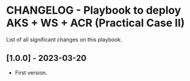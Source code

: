 # CHANGELOG - Playbook to deploy AKS + WS + ACR (Practical Case II)

List of all significant changes on this playbook.

## [1.0.0] - 2023-03-20
- First version.
